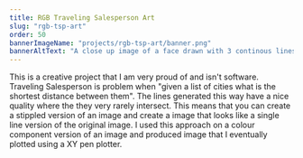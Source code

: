 ```yaml
---
title: RGB Traveling Salesperson Art
slug: "rgb-tsp-art"
order: 50
bannerImageName: "projects/rgb-tsp-art/banner.png"
bannerAltText: "A close up image of a face drawn with 3 continous lines; one red line one blue line and one green line. The face is the face of Douglas."
---
```


This is a creative project that I am very proud of and isn't software.
Traveling Salesperson is problem when "given a list of cities what is the
shortest distance between them". The lines generated this way have a nice
quality where the they very rarely intersect. This means that you can create a
stippled version of an image and create a image that looks like a single line
version of the original image. I used this approach on a colour component
version of an image and produced image that I eventually plotted using a XY pen
plotter.

<!-- excerpt -->
